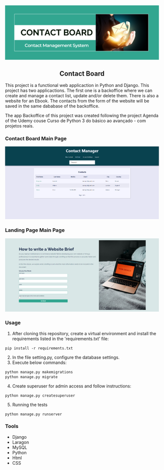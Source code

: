 ![Contact Board Banner Image](/landingpage/static/landingpage/images/github_header.png)
<h2 align='center'>Contact Board</h2>

This project is a functional web applicaction in Python and Django. This project has two applicactions. The first one is a backoffice where we can create and manage a contact list, update and/or delete them. There is also a website for an Ebook. The contacts from the form of the website will be saved in the same dababase of the backoffice.

The app Backoffice of this project was created following the project Agenda of the Udemy couse Curso de Python 3 do básico ao avançado - com projetos reais.

### Contact Board Main Page
![Contact Board main Image](/landingpage/static/landingpage/images/contact_manager.png)

### Landing Page Main Page
![Landingpage main Image](/landingpage/static/landingpage/images/landingpage.png)


### Usage

1. After cloning this repository, create a virtual environment and install the requirements listed in the 'requirements.txt' file:

```
pip install -r requirements.txt
```

2. In the file setting.py, configure the database settings.
3. Execute below commands:

```
python manage.py makemigrations
python manage.py migrate
```

4. Create superuser for admin access and follow instructions:

```
python manage.py createsuperuser
```

5. Running the tests
   
```
python manage.py runserver
```

### Tools
+ Django
+ Laragon
+ MySQL
+ Python
+ Html
+ CSS
